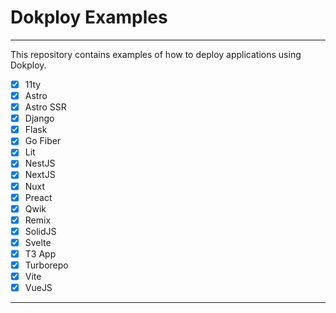 # Dokploy Examples

---
This repository contains examples of how to deploy applications using Dokploy.

- [x] 11ty
- [x] Astro
- [x] Astro SSR
- [x] Django
- [x] Flask
- [x] Go Fiber
- [x] Lit
- [x] NestJS
- [x] NextJS
- [x] Nuxt
- [x] Preact
- [x] Qwik
- [x] Remix
- [x] SolidJS
- [x] Svelte
- [x] T3 App
- [x] Turborepo
- [x] Vite
- [x] VueJS

---
